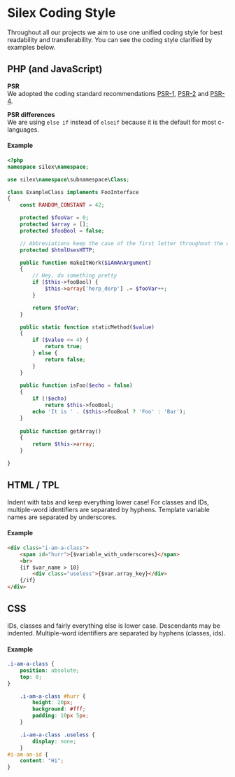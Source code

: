 Silex Coding Style
==================

Throughout all our projects we aim to use one unified coding style for best readability and transferability. You can see the coding style clarified by examples below.

## PHP (and JavaScript)

**PSR**  
We adopted the coding standard recommendations [PSR-1](https://github.com/php-fig/fig-standards/blob/master/accepted/PSR-1-basic-coding-standard.md), [PSR-2](https://github.com/php-fig/fig-standards/blob/master/accepted/PSR-2-coding-style-guide.md) and [PSR-4](https://github.com/php-fig/fig-standards/blob/master/accepted/PSR-4-autoloader.md).  

**PSR differences**  
We are using ```else if``` instead of ```elseif``` because it is the default for most c-languages.


#### Example

```php
<?php
namespace silex\namespace;

use silex\namespace\subnamespace\Class;

class ExampleClass implements FooInterface
{
	const RANDOM_CONSTANT = 42;

	protected $fooVar = 0;
	protected $array = [];
	protected $fooBool = false;

	// Abbreviations keep the case of the first letter throughout the whole abbreviation
	protected $htmlUsesHTTP;

	public function makeItWork($iAmAnArgument)
	{
		// Hey, do something pretty
		if ($this->fooBool) {
			$this->array['herp_derp'] .= $fooVar++;
		}

		return $fooVar;
	}

	public static function staticMethod($value)
	{
		if ($value <= 4) {
			return true;
		} else {
			return false;
		}
	}
	
	public function isFoo($echo = false)
	{
		if (!$echo)
			return $this->fooBool;
		echo 'It is ' . ($this->fooBool ? 'Foo' : 'Bar');
	}
	
	public function getArray()
	{
		return $this->array;
	}

}

```

## HTML / TPL

Indent with tabs and keep everything lower case!
For classes and IDs, multiple-word identifiers are separated by hyphens.
Template variable names are separated by underscores.  

#### Example 

```html
<div class="i-am-a-class">
	<span id="hurr">{$variable_with_underscores}</span>
	<br>
	{if $var_name > 10}
		<div class="useless">{$var.array_key}</div>
	{/if}
</div>
```

## CSS
IDs, classes and fairly everything else is lower case. Descendants may be indented.
Multiple-word identifiers are separated by hyphens (classes, ids).  

#### Example

```css
.i-am-a-class {
	position: absolute;
	top: 0;
}

	.i-am-a-class #hurr {
		height: 20px;
		background: #fff;
		padding: 10px 5px;
	}

	.i-am-a-class .useless {
		display: none;
	}
#i-am-an-id {
	content: "Hi";
}
```
